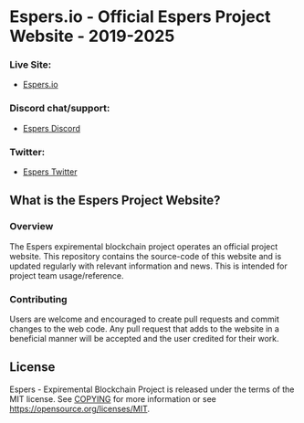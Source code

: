 Espers.io - Official Espers Project Website - 2019-2025
===========================================================================================

### Live Site:
*  [Espers.io](https://espers.io/)

### Discord chat/support:
*  [Espers Discord](https://discord.gg/cn3AfPS)

### Twitter:
*  [Espers Twitter](https://x.com/EspersCoin)



What is the Espers Project Website?
-----------------------------------------

### Overview
The Espers expiremental blockchain project operates an official project website. This repository contains the source-code of this website and is updated regularly with relevant information and news. This is intended for project team usage/reference.

### Contributing
Users are welcome and encouraged to create pull requests and commit changes to the web code. Any pull request that adds to the website in a beneficial manner will be accepted and the user credited for their work.


License
-------

Espers - Expiremental Blockchain Project is released under the terms of the MIT license. See [COPYING](COPYING) for more information or see https://opensource.org/licenses/MIT.
